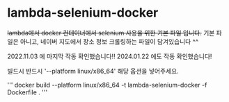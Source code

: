 # lambda-selenium-docker

~~lambda에서 docker 컨테이너에서  selenium  사용을 위한 기본 파일 입니다.~~
기본 파일은 아니고, 네이버 지도에서 장소 정보 크롤링하는 파일이 담겨있습니다 ^^

2022.11.03 에 마지막 작동 확인했습니다!!
2024.01.22 에도 작동 확인했습니다!


빌드시 반드시 '--platform linux/x86_64' 해당 옵션을 넣어주세요.

'''
docker build --platform linux/x86_64 -t lambda-selenium-docker -f Dockerfile .
'''
